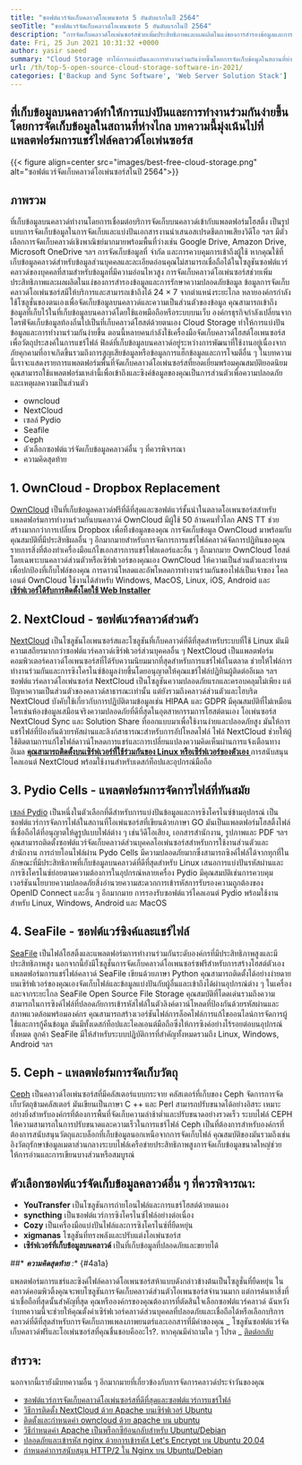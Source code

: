 ```yaml
---
title: "ซอฟต์แวร์จัดเก็บคลาวด์โอเพนซอร์ส 5 อันดับแรกในปี 2564" 
seoTitle: "ซอฟต์แวร์จัดเก็บคลาวด์โอเพนซอร์ส 5 อันดับแรกในปี 2564" 
description: "การจัดเก็บคลาวด์โอเพ่นซอร์สช่วยเพิ่มประสิทธิภาพและผลผลิตในแง่ของการสำรองข้อมูลและการรักษาความปลอดภัยข้อมูล บทความนี้มุ่งเน้นไปที่แอพจัดเก็บข้อมูลคลาวด์ที่ดีที่สุด" 
date: Fri, 25 Jun 2021 10:31:32 +0000
author: yasir saeed
summary: "Cloud Storage ทำให้การแบ่งปันและการทำงานร่วมกันง่ายขึ้นโดยการจัดเก็บข้อมูลในสถานที่ห่างไกล บทความนี้มุ่งเน้นไปที่แพลตฟอร์มการแชร์ไฟล์คลาวด์โอเพ่นซอร์ส" 
url: /th/top-5-open-source-cloud-storage-software-in-2021/
categories: ['Backup and Sync Software', 'Web Server Solution Stack']
---
```


## ที่เก็บข้อมูลบนคลาวด์ทำให้การแบ่งปันและการทำงานร่วมกันง่ายขึ้นโดยการจัดเก็บข้อมูลในสถานที่ห่างไกล บทความนี้มุ่งเน้นไปที่แพลตฟอร์มการแชร์ไฟล์คลาวด์โอเพ่นซอร์ส

{{< figure align=center src="images/best-free-cloud-storage.png" alt="ซอฟต์แวร์จัดเก็บคลาวด์โอเพ่นซอร์สในปี 2564">}}


## **ภาพรวม** 
ที่เก็บข้อมูลบนคลาวด์ทำงานโดยการเชื่อมต่อบริการจัดเก็บบนคลาวด์เข้ากับแพลตฟอร์มโฮสติ้ง เป็นรูปแบบการจัดเก็บข้อมูลในการจัดเก็บและแบ่งปันเอกสารงานนำเสนอสเปรดชีตภาพเสียงวิดีโอ ฯลฯ มีตัวเลือกการจัดเก็บคลาวด์เชิงพาณิชย์มากมายพร้อมพื้นที่ว่างเช่น Google Drive, Amazon Drive, Microsoft OneDrive ฯลฯ การจัดเก็บข้อมูลที่ จำกัด และการควบคุมการเข้าถึงผู้ใช้ หากคุณใช้ที่เก็บข้อมูลคลาวด์สำหรับข้อมูลส่วนบุคคลและละเอียดอ่อนคุณไม่สามารถเชื่อถือได้ในโซลูชันซอฟต์แวร์คลาวด์ของบุคคลที่สามสำหรับข้อมูลที่มีความอ่อนไหวสูง การจัดเก็บคลาวด์โอเพ่นซอร์สช่วยเพิ่มประสิทธิภาพและผลผลิตในแง่ของการสำรองข้อมูลและการรักษาความปลอดภัยข้อมูล
ข้อมูลการจัดเก็บคลาวด์โอเพ่นซอร์สมีให้บริการและสามารถเข้าถึงได้ 24 × 7 จากตำแหน่งระยะไกล หลายองค์กรกำลังใช้โซลูชั่นของตนเองเพื่อจัดเก็บข้อมูลบนคลาวด์และความเป็นส่วนตัวของข้อมูล คุณสามารถเข้าถึงข้อมูลที่เก็บไว้ในที่เก็บข้อมูลบนคลาวด์โดยใช้แอพมือถือหรือระบบบนเว็บ องค์กรธุรกิจกำลังเปลี่ยนจากไดรฟ์จัดเก็บข้อมูลท้องถิ่นไปเป็นที่เก็บคลาวด์โฮสต์ด้วยตนเอง Cloud Storage ทำให้การแบ่งปันข้อมูลและการทำงานร่วมกันง่ายขึ้น ตอนนี้หลายคนกำลังใช้เครื่องมือจัดเก็บคลาวด์โฮสต์โอเพนซอร์สเพื่อวัตถุประสงค์ในการแชร์ไฟล์ ฟิลด์ที่เก็บข้อมูลบนคลาวด์อยู่ระหว่างการพัฒนาที่ใช้งานอยู่เนื่องจากภัยคุกคามที่อาจเกิดขึ้นรวมถึงการสูญเสียข้อมูลหรือข้อมูลการแฮ็กข้อมูลและการโจมตีอื่น ๆ
ในบทความนี้เราจะแสดงรายการแพลตฟอร์มพื้นที่จัดเก็บคลาวด์โอเพ่นซอร์สที่ยอดเยี่ยมพร้อมคุณสมบัติยอดนิยม คุณสามารถใช้แพลตฟอร์มเหล่านี้เพื่อเข้าถึงและซิงค์ข้อมูลของคุณเป็นการส่วนตัวเพื่อความปลอดภัยและเหตุผลความเป็นส่วนตัว
  * owncloud
  * NextCloud
  * เซลล์ Pydio
  * Seafile
  * Ceph
  * ตัวเลือกซอฟต์แวร์จัดเก็บข้อมูลคลาวด์อื่น ๆ ที่ควรพิจารณา
  * ความคิดสุดท้าย

## 1. OwnCloud - Dropbox Replacement
[OwnCloud][1] เป็นที่เก็บข้อมูลคลาวด์ฟรีที่ดีที่สุดและซอฟต์แวร์ชั้นนำในตลาดโอเพนซอร์สสำหรับแพลตฟอร์มการทำงานร่วมกันบนคลาวด์ OwnCloud มีผู้ใช้ 50 ล้านคนทั่วโลก ANS TT ช่วยสร้างมากกว่าการเปลี่ยน Dropbox เพื่อทิ้งข้อมูลของคุณ การจัดเก็บข้อมูล OwnCloud มาพร้อมกับคุณสมบัติที่มีประสิทธิผลอื่น ๆ อีกมากมายสำหรับการจัดการการแชร์ไฟล์คลาวด์จัดการปฏิทินของคุณรายการสิ่งที่ต้องทำเครื่องมือแก้ไขเอกสารการแชร์โฟลเดอร์และอื่น ๆ อีกมากมาย OwnCloud โฮสต์โดยเฉพาะบนคลาวด์ส่วนตัวหรือเซิร์ฟเวอร์ของคุณเอง OwnCloud ให้ความเป็นส่วนตัวและทำงานเพื่อปกป้องที่เก็บไฟล์ของคุณ การดาวน์โหลดและอัพโหลดการทำงานร่วมกันของไฟล์เป็นเจ้าของ
ไคลเอนต์ OwnCloud ใช้งานได้สำหรับ Windows, MacOS, Linux, iOS, Android และ [ **เซิร์ฟเวอร์ได้รับการติดตั้งโดยใช้ Web Installer** ][2]

## 2. NextCloud - ซอฟต์แวร์คลาวด์ส่วนตัว
[NextCloud][3] เป็นโซลูชันโอเพนซอร์สและโซลูชันที่เก็บคลาวด์ที่ดีที่สุดสำหรับระบบที่ใช้ Linux มันมีความเสถียรมากกว่าซอฟต์แวร์คลาวด์เซิร์ฟเวอร์ส่วนบุคคลอื่น ๆ NextCloud เป็นแพลตฟอร์มคอมพิวเตอร์คลาวด์โอเพนซอร์สที่ได้รับความนิยมมากที่สุดสำหรับการแชร์ไฟล์ในตลาด ช่วยให้ไฟล์การทำงานร่วมกันและการซิงโครไนซ์ข้อมูลง่ายขึ้นโดยอนุญาตให้คุณแชร์ไฟล์ปฏิทินผู้ติดต่ออีเมล ฯลฯ ซอฟต์แวร์คลาวด์โอเพ่นซอร์ส NextCloud เป็นโซลูชันความปลอดภัยแรกและครอบคลุมไม่เพียง แต่ปัญหาความเป็นส่วนตัวของคลาวด์สาธารณะเท่านั้น แต่ยังรวมถึงคลาวด์ส่วนตัวและไฮบริด NextCloud บังคับใช้เกี่ยวกับการปฏิบัติตามข้อมูลเช่น HIPAA และ GDPR
มีคุณสมบัติที่ไม่เหมือนใครเช่นห้องข้อมูลเสมือนจริงความปลอดภัยที่ดีที่สุดในอุตสาหกรรมการโฮสต์ตนเอง โอเพ่นซอร์ส NextCloud Sync และ Solution Share ที่ออกแบบมาเพื่อใช้งานง่ายและปลอดภัยสูง มันให้การแชร์ไฟล์ที่ป้องกันด้วยรหัสผ่านและลิงก์สาธารณะสำหรับการอัปโหลดไฟล์ ไฟล์ NextCloud ช่วยให้ผู้ใช้ติดตามการแก้ไขไฟล์ดาวน์โหลดการแชร์และการเปลี่ยนแปลงความคิดเห็นผ่านการแจ้งเตือนทางอีเมล [ **คุณสามารถติดตั้งบนเซิร์ฟเวอร์ที่ใช้ร่วมกันของ Linux หรือเซิร์ฟเวอร์ของตัวเอง** ][4]
การสนับสนุนไคลเอนต์ NextCloud พร้อมใช้งานสำหรับเดสก์ท็อปและอุปกรณ์มือถือ

## 3. Pydio Cells - แพลตฟอร์มการจัดการไฟล์ที่ทันสมัย
[เซลล์ Pydio][5] เป็นหนึ่งในตัวเลือกที่ดีสำหรับการแบ่งปันข้อมูลและการซิงโครไนซ์ข้ามอุปกรณ์ เป็นซอฟต์แวร์การจัดการไฟล์ในสถานที่โอเพ่นซอร์สที่เขียนด้วยภาษา GO มันเป็นแพลตฟอร์มโฮสติ้งไฟล์ที่เชื่อถือได้ที่อนุญาตให้ดูรูปแบบไฟล์ต่าง ๆ เช่นวิดีโอเสียง, เอกสารสำนักงาน, รูปภาพและ PDF ฯลฯ คุณสามารถติดตั้งซอฟต์แวร์จัดเก็บคลาวด์ส่วนบุคคลโอเพ่นซอร์สสำหรับการใช้งานส่วนตัวและสำนักงาน การถ่ายโอนไฟล์ผ่าน Pydo Cells มีความปลอดภัยมากซึ่งสามารถซิงค์ไฟล์ได้จากทุกที่ในลักษณะที่มีประสิทธิภาพที่เก็บข้อมูลบนคลาวด์ที่ดีที่สุดสำหรับ Linux เสนอการแบ่งปันรหัสผ่านและการซิงโครไนซ์ย่อยตามความต้องการในอุปกรณ์หลายเครื่อง Pydio มีคุณสมบัติเช่นการควบคุมเวอร์ชันนโยบายความปลอดภัยสิ่งอำนวยความสะดวกการเข้ารหัสการรับรองความถูกต้องของ OpenID Connect และอื่น ๆ อีกมากมาย
การรองรับซอฟต์แวร์ไคลเอนต์ Pydio พร้อมใช้งานสำหรับ Linux, Windows, Android และ MacOS

## 4. SeaFile - ซอฟต์แวร์ซิงค์และแชร์ไฟล์
[SeaFile][6] เป็นไฟล์โฮสติ้งและแพลตฟอร์มการทำงานร่วมกันระดับองค์กรที่มีประสิทธิภาพสูงและมีประสิทธิภาพสูง นอกจากนี้ยังมีโซลูชั่นการจัดเก็บคลาวด์โอเพนซอร์ซฟรีสำหรับการสร้างโฮสต์ตัวเอง แพลตฟอร์มการแชร์ไฟล์คลาวด์ SeaFile เขียนด้วยภาษา Python
คุณสามารถติดตั้งได้อย่างง่ายดายบนเซิร์ฟเวอร์ของคุณเองจัดเก็บไฟล์และข้อมูลแบ่งปันกับผู้อื่นและเข้าถึงได้ผ่านอุปกรณ์ต่าง ๆ ในเครื่องและจากระยะไกล SeaFile Open Source File Storage คุณสมบัติที่โดดเด่นรวมถึงความสามารถในการซิงค์ไฟล์ที่ปลอดภัยการเข้ารหัสไฟล์ในตัวลิงค์ดาวน์โหลดที่ป้องกันด้วยรหัสผ่านและสภาพแวดล้อมพร้อมองค์กร คุณสามารถสร้างเวอร์ชันไฟล์การล็อคไฟล์การแก้ไขออนไลน์การจัดการผู้ใช้และการกู้คืนข้อมูล มันมีทั้งเดสก์ท็อปและไคลเอนต์มือถือซึ่งให้การซิงค์อย่างไร้รอยต่อบนอุปกรณ์ทั้งหมด
ลูกค้า SeaFile มีให้สำหรับระบบปฏิบัติการที่สำคัญทั้งหมดรวมถึง Linux, Windows, Android ฯลฯ

## 5. Ceph - แพลตฟอร์มการจัดเก็บวัตถุ
[Ceph][7] เป็นคลาวด์โอเพ่นซอร์สที่มีคลัสเตอร์แบบกระจาย คลัสเตอร์ที่เก็บของ Ceph จัดการการจัดเก็บวัตถุข้ามคลัสเตอร์ มันเขียนเป็นภาษา C ++ และ Perl สามารถปรับขนาดได้อย่างอิสระ เหมาะอย่างยิ่งสำหรับองค์กรที่ต้องการพื้นที่จัดเก็บความล่าช้าต่ำและปรับขนาดอย่างรวดเร็ว ระบบไฟล์ CEPH ให้ความสามารถในการปรับขนาดและความเร็วในการแชร์ไฟล์ Ceph เป็นที่ต้องการสำหรับองค์กรที่ต้องการสนับสนุนวัตถุและบล็อกที่เก็บข้อมูลนอกเหนือจากการจัดเก็บไฟล์
คุณสมบัติของมันรวมถึงเช่นอิงวัตถุรักษาข้อมูลเมตาส่วนกลางระบบไฟล์เครือข่ายประสิทธิภาพสูงการจัดเก็บข้อมูลขนาดใหญ่ช่วยให้การอ่านและการเขียนบางส่วนหรือสมบูรณ์

## ตัวเลือกซอฟต์แวร์จัดเก็บข้อมูลคลาวด์อื่น ๆ ที่ควรพิจารณา:
* **YouTransfer** เป็นโซลูชันการถ่ายโอนไฟล์และการแชร์โฮสต์ด้วยตนเอง
* **syncthing** เป็นซอฟต์แวร์การซิงโครไนซ์ไฟล์อย่างต่อเนื่อง
* **Cozy** เป็นเครื่องมือแบ่งปันไฟล์และการซิงโครไนซ์ที่ยืดหยุ่น
* **xigmanas** โซลูชันที่ทรงพลังและปรับแต่งโอเพ่นซอร์ส
* **เซิร์ฟเวอร์ที่เก็บข้อมูลบนคลาวด์** เป็นที่เก็บข้อมูลที่ปลอดภัยและขยายได้

##* ***ความคิดสุดท้าย** :** {#4a1a}

แพลตฟอร์มการแชร์และซิงค์ไฟล์คลาวด์โอเพนซอร์สห้าแบบดังกล่าวข้างต้นเป็นโซลูชั่นที่ยืดหยุ่น ในคลาวด์คอมพิวติ้งคุณจะพบโซลูชันการจัดเก็บคลาวด์ส่วนตัวโอเพนซอร์สจำนวนมาก แต่การค้นหาสิ่งที่น่าเชื่อถือที่สุดนั้นสำคัญที่สุด คุณหรือองค์กรของคุณต้องการที่ตัดสินใจเลือกซอฟต์แวร์คลาวด์ ฉันหวังว่าบทความนี้จะช่วยให้คุณตั้งค่าเซิร์ฟเวอร์คลาวด์ส่วนบุคคลที่ปลอดภัยและเชื่อถือได้หรือเลือกบริการคลาวด์ที่ดีที่สุดสำหรับการจัดเก็บภาพเพลงภาพยนตร์และเอกสารที่มีค่าของคุณ
_ โซลูชันซอฟต์แวร์จัดเก็บคลาวด์ฟรีและโอเพ่นซอร์สที่คุณชื่นชอบคืออะไร?. หากคุณมีคำถามใด ๆ โปรด _ [ติดต่อกลับ][8]

## สำรวจ:
นอกจากนี้เรายังมีบทความอื่น ๆ อีกมากมายที่เกี่ยวข้องกับการจัดการคลาวด์ประจำวันของคุณ
  * [ซอฟต์แวร์การจัดเก็บคลาวด์โอเพ่นซอร์สที่ดีที่สุดและซอฟต์แวร์การแชร์ไฟล์][9]
  * [วิธีการติดตั้ง NextCloud ด้วย Apache บนเซิร์ฟเวอร์ Ubuntu][4]
  * [ติดตั้งและกำหนดค่า owncloud ด้วย apache บน ubuntu][2]
  * [วิธีกำหนดค่า Apache เป็นพร็อกซีย้อนกลับสำหรับ Ubuntu/Debian][10]
  * [ปลอดภัยและเข้ารหัส nginx ด้วยการเข้ารหัส Let's Encrypt บน Ubuntu 20.04][11]
  * [กำหนดค่าการสนับสนุน HTTP/2 ใน Nginx บน Ubuntu/Debian][12]



[1]: https://owncloud.com/
[2]: https://blog.containerize.com/backup-and-sync-software/how-to-install-and-configure-owncloud-with-apache-on-ubuntu/
[3]: https://nextcloud.com/
[4]: https://blog.containerize.com/backup-and-sync-software/how-to-install-nextcloud-with-apache-on-ubuntu-server/
[5]: https://pydio.com/
[6]: https://www.seafile.com/
[7]: https://ceph.io/en/
[8]: mailto:yasir.saeed@aspose.com
[9]: https://products.containerize.com/backup-and-sync/
[10]: https://blog.containerize.com/web-server-solution-stack/how-to-configure-apache-as-a-reverse-proxy-for-ubuntudebian/
[11]: https://blog.containerize.com/web-server-solution-stack/how-to-secure-nginx-with-letsencrypt-on-ubuntu-20-04/
[12]: https://blog.containerize.com/web-server-solution-stack/how-to-configure-http2-support-in-nginx-on-ubuntudebian/
